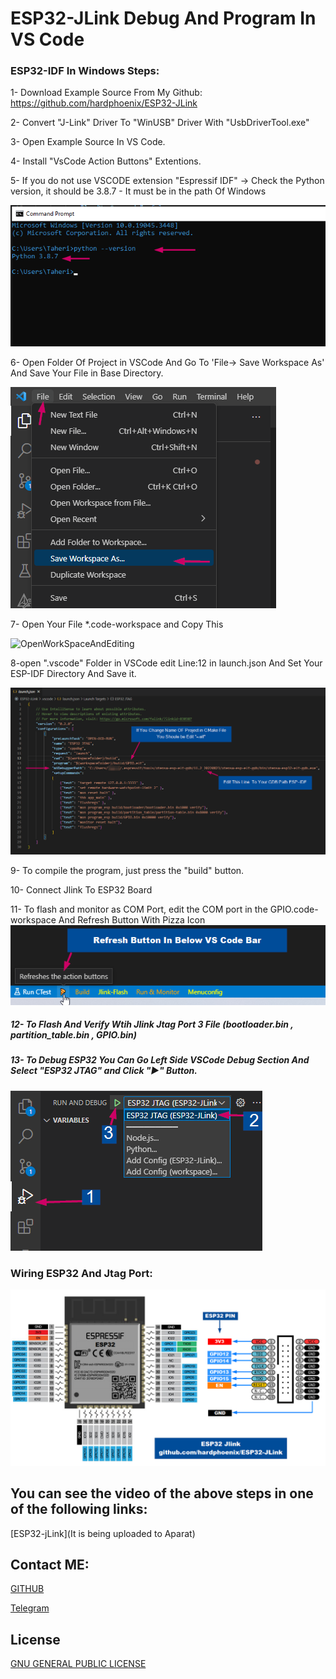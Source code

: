 # ESP32-JLink Debug And Program In VS Code

### ESP32-IDF In Windows Steps:


1- Download Example Source From My Github: https://github.com/hardphoenix/ESP32-JLink

2- Convert "J-Link" Driver To "WinUSB" Driver With "UsbDriverTool.exe"

3- Open Example Source In VS Code.

4- Install "VsCode Action Buttons" Extentions.

5- If you do not use VSCODE extension "Espressif IDF" -> Check the Python version,
   it should be 3.8.7 - It must be in the path Of Windows

![GetVersionOfPython](https://github.com/hardphoenix/ESP32-JLink/blob/main/image/PythonVer.png)

6- Open Folder Of Project in VSCode And Go To 'File-> Save Workspace As' And Save Your File in Base Directory.

![SaveWorkspace](https://github.com/hardphoenix/ESP32-JLink/blob/main/image/FileWorkspace.png)

7- Open Your File *.code-workspace  and Copy This 

![OpenWorkSpaceAndEditing]()

8-open ".vscode" Folder in VSCode edit Line:12 in launch.json And Set Your ESP-IDF Directory And Save it.

![luanch-json](https://github.com/hardphoenix/ESP32-JLink/blob/main/image/gdbpath.png)

9- To compile the program, just press the "build" button.

10- Connect Jlink To ESP32 Board

11- To flash and monitor as COM Port, edit the COM port in the GPIO.code-workspace And Refresh Button With Pizza Icon
![ComEdit](https://github.com/hardphoenix/ESP32-JLink/blob/main/image/refresh.png)

##### 12- To Flash And Verify Wtih Jlink Jtag Port 3 File (bootloader.bin , partition_table.bin , GPIO.bin)

##### 13- To Debug ESP32 You Can Go Left Side VSCode Debug Section And Select "ESP32 JTAG" and Click "▶" Button.
![debug](https://github.com/hardphoenix/ESP32-JLink/blob/main/image/debug.png)

### Wiring ESP32 And Jtag Port:

![Wiring:](https://github.com/hardphoenix/ESP32-JLink/blob/main/image/ESP32-JLINK_Wiring.png)

## You can see the video of the above steps in one of the following links:

[ESP32-jLink](It is being uploaded to Aparat)


## Contact ME:
[GITHUB](https://github.com/hardphoenix)

[Telegram](https://t.me/mhtaheri_ir)

## License
[GNU GENERAL PUBLIC LICENSE](https://github.com/hardphoenix/ESP32-JLink/blob/main/LICENSE)